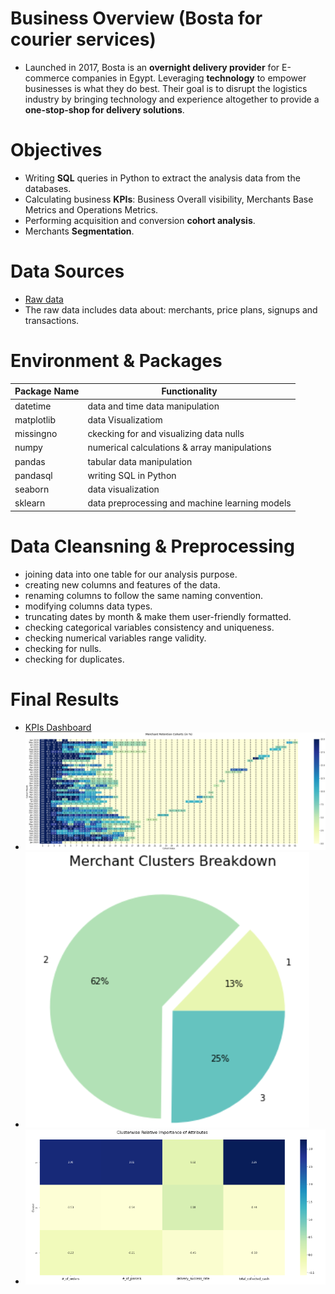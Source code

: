 # **Business Overview** (Bosta for courier services)
- Launched in 2017, Bosta is an **overnight delivery provider** for E-commerce companies in Egypt. Leveraging **technology** to empower businesses is what they do best. Their goal is to disrupt the logistics industry by bringing technology and experience altogether to provide a **one-stop-shop for delivery solutions**.


# **Objectives**
- Writing **SQL** queries in Python to extract the analysis data from the databases.
- Calculating business **KPIs**: Business Overall visibility, Merchants Base Metrics and Operations Metrics.
- Performing acquisition and conversion **cohort analysis**.
- Merchants **Segmentation**.


# **Data Sources**
- [Raw data ](https://github.com/Ayman947/Courier-Company-Analytics-Case-Study/blob/main/Data/Data.xlsx)
- The raw data includes data about: merchants, price plans, signups and transactions.


# **Environment** & **Packages**

  | Package Name | Functionality                 |
  |--------------|-------------------------------|
  | datetime     | data and time data manipulation |
  | matplotlib   | data Visualizatiom            |
  | missingno    | ckecking for and visualizing data nulls |
  | numpy        | numerical calculations & array manipulations   |
  | pandas       | tabular data manipulation             |
  | pandasql     | writing SQL in Python|
  | seaborn      | data visualization            |
  | sklearn      | data preprocessing and machine learning models  |


  # **Data Cleansning & Preprocessing**

  - joining data into one table for our analysis purpose.
  - creating new columns and features of the data.
  - renaming columns to follow the same naming convention.
  - modifying columns data types.
  - truncating dates by month & make them user-friendly formatted.
  - checking categorical variables consistency and uniqueness.
  - checking numerical variables range validity.
  - checking for nulls.
  - checking for duplicates.
  
  
  # **Final Results**
- [KPIs Dashboard](https://public.tableau.com/app/profile/ayman.el.taweel/viz/BostaCasestudy/Home)
- ![Retention Cohorts in %](https://github.com/Ayman947/Courier-Company-Analytics-Case-Study/blob/main/Data/Merchant%20Retention%20Cohorts%20(in%20%25).PNG)
- ![Segments Breakdown](https://github.com/Ayman947/Courier-Company-Analytics-Case-Study/blob/main/Data/Segments%20Breakdown.PNG)
- ![Segments Features Relative Importance](https://github.com/Ayman947/Courier-Company-Analytics-Case-Study/blob/main/Data/Segments%20Relative%20Importance.PNG)
